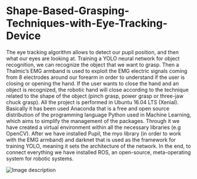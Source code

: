 # Shape-Based-Grasping-Techniques-with-Eye-Tracking-Device
The eye tracking algorithm allows to detect our pupil position, and then what our eyes are looking at. Training a YOLO neural network for object recognition, we can recognize the object that we want to grasp. Then a Thalmic’s EMG armband is used to exploit the EMG electric signals coming from 8 electrodes around our forearm in order to understand if the user is closing or opening the hand. If the user wants to close the hand and an object is recognized, the robotic hand will close according to the technique related to the shape of the object (pinch grasp, power grasp or three-jaw chuck grasp).
All the project is performed in Ubuntu 16.04 LTS (Xenial). Basically it has been used Anaconda that is a free and open source distribution of the programming language Python used in Machine Learning, which aims to simplify the management of the packages. Through it we have created a virtual environment within all the necessary libraries (e.g OpenCV). After we have installed Pupil, the myo library (in order
to work with the EMG armband) and darknet that is used as the framework for training YOLO, meaning it sets the architecture of the network. In the end, to connect everything we have installed ROS, an open-source, meta-operating system for robotic systems.


![Image description](/home/destiny/Immagini/Overall_Setup.png)
